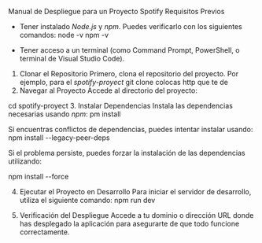 Manual de Despliegue para un Proyecto Spotify 
Requisitos Previos
- Tener instalado *Node.js* y *npm*. Puedes verificarlo con los siguientes comandos:
  node -v
  npm -v
  
- Tener acceso a un terminal (como Command Prompt, PowerShell, o terminal de Visual Studio Code).
 1. Clonar el Repositorio
Primero, clona el repositorio del proyecto. Por ejemplo, para el *spotify-proyect* 
git clone colocas  http que te de
2. Navegar al Proyecto
Accede al directorio del proyecto:

cd spotify-proyect
 3. Instalar Dependencias
Instala las dependencias necesarias usando *npm*:
pm install

Si encuentras conflictos de dependencias, puedes intentar instalar usando:
npm install --legacy-peer-deps

Si el problema persiste, puedes forzar la instalación de las dependencias utilizando:

npm install --force


4. Ejecutar el Proyecto en Desarrollo
Para iniciar el servidor de desarrollo, utiliza el siguiente comando:
npm run dev

5. Verificación del Despliegue
Accede a tu dominio o dirección URL donde has desplegado la aplicación para asegurarte de que todo funcione correctamente.
